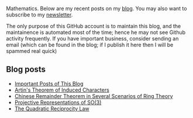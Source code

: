 Mathematics. Below are my recent posts on my [blog](https://desvl.xyz). You may also want to subscribe to my [newsletter](https://desvl.substack.com/).

The only purpose of this GitHub account is to maintain this blog, and the maintainence is automated most of the time; hence he may not see Github activity frequently. If you have important business, consider sending an email (which can be found in the blog; if I publish it here then I will be spammed real quick)

## Blog posts
<!-- BLOG-POST-LIST:START -->
- [Important Posts of This Blog](https://desvl.xyz/2023/08/04/posts/)
- [Artin&#39;s Theorem of Induced Characters](https://desvl.xyz/2023/07/17/artin-theorem/)
- [Chinese Remainder Theorem in Several Scenarios of Ring Theory](https://desvl.xyz/2023/05/27/chinese-remainder-theorem-ring-theory/)
- [Projective Representations of SO&lpar;3&rpar;](https://desvl.xyz/2023/04/06/projective-rep-so3/)
- [The Quadratic Reciprocity Law](https://desvl.xyz/2023/03/20/quadratic-reciprocity-law-1/)
<!-- BLOG-POST-LIST:END -->
